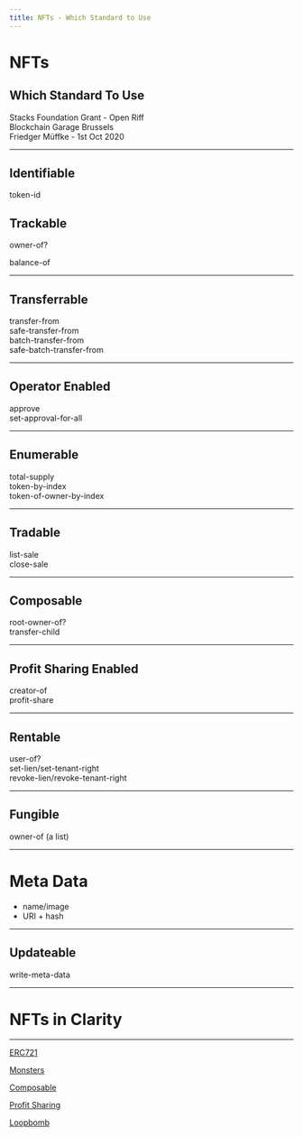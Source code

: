 ```yaml
---
title: NFTs - Which Standard to Use
---
```


# NFTs

## Which Standard To Use

Stacks Foundation Grant - Open Riff  
Blockchain Garage Brussels  
Friedger Müffke - 1st Oct 2020

---

## Identifiable

token-id

## Trackable

owner-of?

balance-of <!-- .element: class="fragment" data-fragment-index="1" -->

---

## Transferrable

transfer-from  
safe-transfer-from  
batch-transfer-from  
safe-batch-transfer-from

---

## Operator Enabled

approve  
set-approval-for-all

---

## Enumerable

total-supply  
token-by-index  
token-of-owner-by-index

---

## Tradable

list-sale  
close-sale

---

## Composable

root-owner-of?  
transfer-child

---

## Profit Sharing Enabled

creator-of  
profit-share

---

## Rentable

user-of?  
set-lien/set-tenant-right  
revoke-lien/revoke-tenant-right

---

## Fungible

owner-of (a list)

---

# Meta Data

- name/image
- URI + hash

---

## Updateable

write-meta-data

---

# NFTs in Clarity

---

[ERC721](https://github.com/blockstack/clarity-js-sdk/blob/master/packages/clarity-tutorials/contracts/tokens/non-fungible-token.clar)

[Monsters](https://github.com/friedger/clarity-marketplace/blob/master/contracts/monsters.clar)

[Composable](https://github.com/dotrungkien/clarity-composable-token)

[Profit Sharing](https://github.com/friedger/clarity-profit-sharing-token/blob/master/contracts/token.clar)

[Loopbomb](https://github.com/radicleart/fe-mesh/blob/master/contracts/nongibles.clar)
